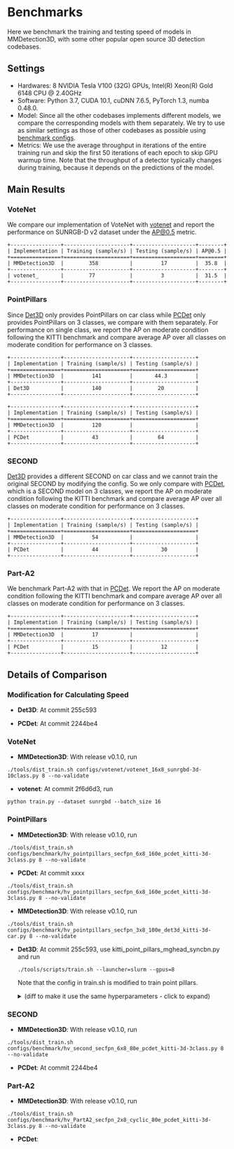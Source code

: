 
# Benchmarks

Here we benchmark the training and testing speed of models in MMDetection3D,
with some other popular open source 3D detection codebases.


## Settings

* Hardwares: 8 NVIDIA Tesla V100 (32G) GPUs, Intel(R) Xeon(R) Gold 6148 CPU @ 2.40GHz
* Software: Python 3.7, CUDA 10.1, cuDNN 7.6.5, PyTorch 1.3, numba 0.48.0.
* Model: Since all the other codebases implements different models, we compare the corresponding models with them separately. We try to use as similar settings as those of other codebases as possible using [benchmark configs](https://github.com/open-mmlab/MMDetection3D/blob/master/configs/benchmark).
* Metrics: We use the average throughput in iterations of the entire training run and skip the first 50 iterations of each epoch to skip GPU warmup time.
  Note that the throughput of a detector typically changes during training, because it depends on the predictions of the model.


## Main Results

### VoteNet

We compare our implementation of VoteNet with [votenet](https://github.com/facebookresearch/votenet/) and report the performance on SUNRGB-D v2 dataset under the AP@0.5 metric.

```eval_rst
+----------------+---------------------+--------------------+--------+
| Implementation | Training (sample/s) | Testing (sample/s) | AP@0.5 |
+================+=====================+====================+========+
| MMDetection3D  |        358          |         17         |  35.8  |
+----------------+---------------------+--------------------+--------+
| votenet_       |        77           |         3          |  31.5  |
+----------------+---------------------+--------------------+--------+

```

### PointPillars

Since [Det3D](https://github.com/poodarchu/Det3D/) only provides PointPillars on car class while [PCDet](https://github.com/sshaoshuai/PCDet) only provides PointPillars
on 3 classes, we compare with them separately. For performance on single class, we report the AP on moderate
condition following the KITTI benchmark and compare average AP over all classes on moderate condition for
performance on 3 classes.

```eval_rst
+----------------+---------------------+--------------------+
| Implementation | Training (sample/s) | Testing (sample/s) |
+================+=====================+====================+
| MMDetection3D  |         141         |       44.3         |
+----------------+---------------------+--------------------+
| Det3D          |         140         |        20          |
+----------------+---------------------+--------------------+
```

```eval_rst
+----------------+---------------------+--------------------+
| Implementation | Training (sample/s) | Testing (sample/s) |
+================+=====================+====================+
| MMDetection3D  |         120         |                    |
+----------------+---------------------+--------------------+
| PCDet          |         43          |        64          |
+----------------+---------------------+--------------------+
```

### SECOND

[Det3D](https://github.com/poodarchu/Det3D/) provides a different SECOND on car class and we cannot train the original SECOND by modifying the config.
So we only compare with [PCDet](https://github.com/sshaoshuai/PCDet), which is a SECOND model on 3 classes, we report the AP on moderate
condition following the KITTI benchmark and compare average AP over all classes on moderate condition for
performance on 3 classes.

```eval_rst
+----------------+---------------------+--------------------+
| Implementation | Training (sample/s) | Testing (sample/s) |
+================+=====================+====================+
| MMDetection3D  |         54          |                    |
+----------------+---------------------+--------------------+
| PCDet          |         44          |         30         |
+----------------+---------------------+--------------------+
```

### Part-A2

We benchmark Part-A2 with that in [PCDet](https://github.com/sshaoshuai/PCDet). We report the AP on moderate condition following the KITTI benchmark
and compare average AP over all classes on moderate condition for performance on 3 classes.

```eval_rst
+----------------+---------------------+--------------------+
| Implementation | Training (sample/s) | Testing (sample/s) |
+================+=====================+====================+
| MMDetection3D  |         17          |                    |
+----------------+---------------------+--------------------+
| PCDet          |         15          |         12         |
+----------------+---------------------+--------------------+
```

## Details of Comparison

### Modification for Calculating Speed

* __Det3D__: At commit 255c593


* __PCDet__: At commit 2244be4



### VoteNet

* __MMDetection3D__: With release v0.1.0, run
```
./tools/dist_train.sh configs/votenet/votenet_16x8_sunrgbd-3d-10class.py 8 --no-validate
```
* __votenet__: At commit 2f6d6d3, run
```
python train.py --dataset sunrgbd --batch_size 16
```


### PointPillars

* __MMDetection3D__: With release v0.1.0, run
```
./tools/dist_train.sh configs/benchmark/hv_pointpillars_secfpn_6x8_160e_pcdet_kitti-3d-3class.py 8 --no-validate
```
* __PCDet__: At commit xxxx
```
./tools/dist_train.sh configs/benchmark/hv_pointpillars_secfpn_6x8_160e_pcdet_kitti-3d-3class.py 8 --no-validate
```

* __MMDetection3D__: With release v0.1.0, run
```
./tools/dist_train.sh configs/benchmark/hv_pointpillars_secfpn_3x8_100e_det3d_kitti-3d-car.py 8 --no-validate
```
* __Det3D__: At commit 255c593, use kitti_point_pillars_mghead_syncbn.py and run
  ```
  ./tools/scripts/train.sh --launcher=slurm --gpus=8
  ```
  Note that the config in train.sh is modified to train point pillars.

  <details>
  <summary>
  (diff to make it use the same hyperparameters - click to expand)
  </summary>

  ```diff
  diff --git a/tools/scripts/train.sh b/tools/scripts/train.sh
  index 3a93f95..461e0ea 100755
  --- a/tools/scripts/train.sh
  +++ b/tools/scripts/train.sh
  @@ -16,9 +16,9 @@ then
   fi

   # Voxelnet
  -python -m torch.distributed.launch --nproc_per_node=8 ./tools/train.py examples/second/configs/  kitti_car_vfev3_spmiddlefhd_rpn1_mghead_syncbn.py --work_dir=$SECOND_WORK_DIR
  +# python -m torch.distributed.launch --nproc_per_node=8 ./tools/train.py examples/second/configs/  kitti_car_vfev3_spmiddlefhd_rpn1_mghead_syncbn.py --work_dir=$SECOND_WORK_DIR
   # python -m torch.distributed.launch --nproc_per_node=8 ./tools/train.py examples/cbgs/configs/  nusc_all_vfev3_spmiddleresnetfhd_rpn2_mghead_syncbn.py --work_dir=$NUSC_CBGS_WORK_DIR
   # python -m torch.distributed.launch --nproc_per_node=8 ./tools/train.py examples/second/configs/  lyft_all_vfev3_spmiddleresnetfhd_rpn2_mghead_syncbn.py --work_dir=$LYFT_CBGS_WORK_DIR

   # PointPillars
  -# python -m torch.distributed.launch --nproc_per_node=8 ./tools/train.py ./examples/point_pillars/configs/  original_pp_mghead_syncbn_kitti.py --work_dir=$PP_WORK_DIR
  +python -m torch.distributed.launch --nproc_per_node=8 ./tools/train.py ./examples/point_pillars/configs/  kitti_point_pillars_mghead_syncbn.py
  ```

  </details>

### SECOND

* __MMDetection3D__: With release v0.1.0, run
```
./tools/dist_train.sh configs/benchmark/hv_second_secfpn_6x8_80e_pcdet_kitti-3d-3class.py 8 --no-validate
```

* __PCDet__: At commit 2244be4


### Part-A2

* __MMDetection3D__: With release v0.1.0, run
```
./tools/dist_train.sh configs/benchmark/hv_PartA2_secfpn_2x8_cyclic_80e_pcdet_kitti-3d-3class.py 8 --no-validate
```

* __PCDet__:
